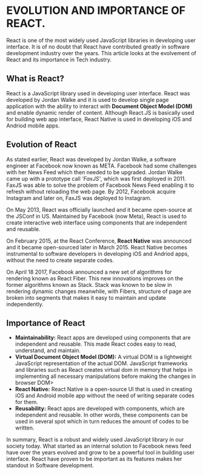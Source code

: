 # **EVOLUTION AND IMPORTANCE OF REACT.**
React is one of the most widely used JavaScript libraries in developing user interface. It is of no doubt that React have contributed greatly in software development industry over the years. This article looks at the evolvement of React and its importance in Tech industry.
## **What is React?**
React is a JavaScript library used in developing user interface. React was developed by Jordan Walke and it is used to develop single page application with the ability to interact with **Document Object Model (DOM)** and enable dynamic render of content. Although React.JS is basically used for building web app interface, React Native is used in developing iOS and Andriod mobile apps.
## **Evolution of React**
As stated earlier, React was developed by Jordan Walke, a software engineer at Facebook now known as META. Facebook had some challenges with her News Feed which then needed to be upgraded. Jordan Walke came up with a prototype call *'FaxJS'*, which was first deployed in 2011. FaxJS was able to solve the problem of Facebook News Feed enabling it to refresh without reloading the web page. By 2012, Facebook acquire Instagram and later on, FaxJS was deployed to Instagram.

On May 2013, React was officially launched and it became open-source at the JSConf in US. Maintained by Facebook (now Meta), React is used to create interactive web interface using components that are independent and reusable.

On February 2015, at the React Conference, **React Native** was announced and it became open-sourced later in March 2015. React Native becomes instrumental to software developers in developing iOS and Andriod apps, without the need to create separate codes.

On April 18 2017, Facebook announced a new set of algorithms for rendering known as React Fiber. This new innovations improves on the former algorithms known as Stack. Stack was known to be slow in rendering dynamic changes meanwhile, with Fibers, structure of page are broken into segments that makes it easy to maintain and update independently.

## **Importance of React**
* **Maintainability:** React apps are developed using components that are independent and reusable. This made React codes easy to read, understand, and maintain.
* **Virtual Document Object Model (DOM):** A virtual DOM is a lightweight JavaScript representation of the actual DOM. JavaScript frameworks and libraries such as React creates virtual dom in memory that helps in implementing all necessary manipulations before making the changes in browser DOM>
* **React Native:** React Native is a open-source UI that is used in creating iOS and Android mobile app without the need of writing separate codes for them.
* **Reusability:** React apps are developed with components, which are independent and reusable. In other words, these components can be used in several spot which in turn reduces the amount of codes to be written.

In summary, React is a robust and widely used JavaScript library in our society today. What started as an internal solution to Facebook news feed have over the years evolved and grow to be a powerful tool in building user interface. React have proven to be important as its features makes her standout in Software development.